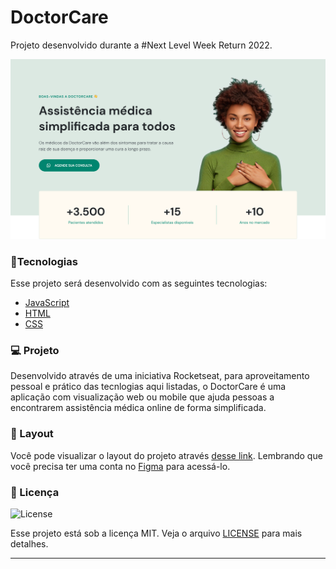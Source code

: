 # DoctorCare

Projeto desenvolvido durante a #Next Level Week Return 2022.

 <img alt="DoctorCare: LandingPage" title="DoctorCare" src="https://github.com/Rayssawoods/DoctorCare/blob/main/NLW8/NLW/assets/Hero-section.png" />

### 🚀Tecnologias

Esse projeto será desenvolvido com as seguintes tecnologias:

- [JavaScript](https://developer.mozilla.org/pt-BR/docs/Web/JavaScript)
- [HTML](https://html.com/)
- [CSS](https://www.w3.org/Style/CSS/Overview.en.html)


### 💻 Projeto
Desenvolvido através de uma iniciativa Rocketseat, para aproveitamento pessoal e prático das tecnlogias aqui listadas,
o DoctorCare é uma aplicação com visualização web ou mobile que ajuda pessoas a encontrarem assistência médica online de forma simplificada.

### 🔖 Layout

Você pode visualizar o layout do projeto através [desse link](<https://www.figma.com/file/JQigPldEWoarmgp8owSFX6/DoctorCare-(Community)?node-id=1720%3A22>). Lembrando que você precisa ter uma conta no [Figma](http://figma.com/) para acessá-lo.


### :memo: Licença
<p>
  <img alt="License" src="https://img.shields.io/static/v1?label=license&message=MIT&color=7159c1&labelColor=000000">
</p>

Esse projeto está sob a licença MIT. Veja o arquivo [LICENSE](LICENSE.md) para mais detalhes.


---
